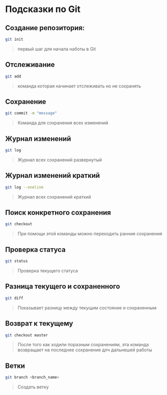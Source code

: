 # Подсказки по Git

## Создание репозитория:
```sh
git init
```
> первый шаг для начала наботы в Git

## Отслеживание
```sh
git add
```
> команда которая начинает отслеживать но не сохранять

## Сохранение
```sh
git commit -m "message"
```
> Команда для сохранения всех изменений

## Журнал изменений
```sh
git log
```
> Журнал всех сохранений развернутый

## Журнал изменений краткий
```sh
git log --oneline
```
> Журнал всех сохранений краткий

##  Поиск конкретного сохранения
```sh
git checkout
```
> При  помощи этой команды можно переходить ранние сохранения

## Проверка статуса
```sh
git status
```
> Проверка текущего статуса 

## Разница текущего и сохраненного
```sh
git diff
```
> Показывает разницу между текущим состояние и сохраненным

## Возврат к текущему
```sh
git checkout master
```
> После того как ходили поразным сохранениям, эта команда возвращает на последнее сохранение длч дальнешей работы

## Ветки
```sh
git branch <branch_name>
```
> Создать ветку

